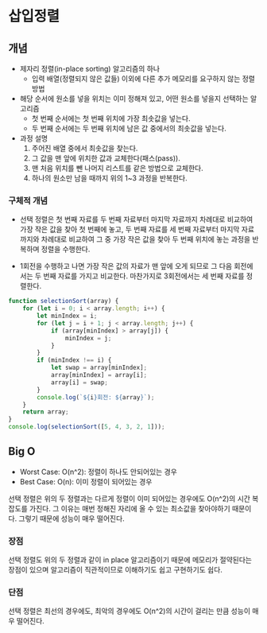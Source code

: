 # 삽입정렬

## 개념

-   제자리 정렬(in-place sorting) 알고리즘의 하나
    -   입력 배열(정렬되지 않은 값들) 이외에 다른 추가 메모리를 요구하지 않는 정렬 방법
-   해당 순서에 원소를 넣을 위치는 이미 정해져 있고, 어떤 원소를 넣을지 선택하는 알고리즘
    -   첫 번째 순서에는 첫 번째 위치에 가장 최솟값을 넣는다.
    -   두 번째 순서에는 두 번째 위치에 남은 값 중에서의 최솟값을 넣는다.
-   과정 설명
    1. 주어진 배열 중에서 최솟값을 찾는다.
    2. 그 값을 맨 앞에 위치한 값과 교체한다(패스(pass)).
    3. 맨 처음 위치를 뺀 나머지 리스트를 같은 방법으로 교체한다.
    4. 하나의 원소만 남을 때까지 위의 1~3 과정을 반복한다.

### 구체적 개념

-   선택 정렬은 첫 번째 자료를 두 번째 자료부터 마지막 자료까지 차례대로 비교하여 가장 작은 값을 찾아 첫 번째에 놓고, 두 번째 자료를 세 번째 자료부터 마지막 자료까지와 차례대로 비교하여 그 중 가장 작은 값을 찾아 두 번째 위치에 놓는 과정을 반복하며 정렬을 수행한다.

-   1회전을 수행하고 나면 가장 작은 값의 자료가 맨 앞에 오게 되므로 그 다음 회전에서는 두 번째 자료를 가지고 비교한다. 마찬가지로 3회전에서는 세 번째 자료를 정렬한다.

```javascript
function selectionSort(array) {
    for (let i = 0; i < array.length; i++) {
        let minIndex = i;
        for (let j = i + 1; j < array.length; j++) {
            if (array[minIndex] > array[j]) {
                minIndex = j;
            }
        }
        if (minIndex !== i) {
            let swap = array[minIndex];
            array[minIndex] = array[i];
            array[i] = swap;
        }
        console.log(`${i}회전: ${array}`);
    }
    return array;
}
console.log(selectionSort([5, 4, 3, 2, 1]));
```

## Big O

-   Worst Case: O(n^2): 정렬이 하나도 안되어있는 경우
-   Best Case: O(n): 이미 정렬이 되어있는 경우

선택 정렬은 위의 두 정렬과는 다르게 정렬이 이미 되어있는 경우에도 O(n^2)의 시간 복잡도를 가진다.
그 이유는 매번 정해진 자리에 올 수 있는 최소값을 찾아야하기 때문이다. 그렇기 때문에 성능이 매우 떨어진다.

### 장점

선택 정렬도 위의 두 정렬과 같이 in place 알고리즘이기 때문에 메모리가 절약된다는 장점이 있으며 알고리즘이 직관적이므로 이해하기도 쉽고 구현하기도 쉽다.

### 단점

선택 정렬은 최선의 경우에도, 최악의 경우에도 O(n^2)의 시간이 걸리는 만큼 성능이 매우 떨어진다.
